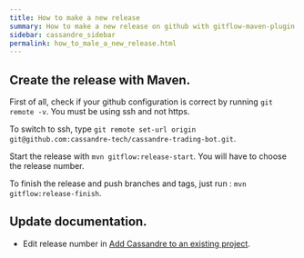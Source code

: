 ```yaml
---
title: How to make a new release
summary: How to make a new release on github with gitflow-maven-plugin
sidebar: cassandre_sidebar
permalink: how_to_male_a_new_release.html
---
```


## Create the release with Maven.

First of all, check if your github configuration is correct by running `git remote -v`. You must be using ssh and not https.

To switch to ssh, type `git remote set-url origin git@github.com:cassandre-tech/cassandre-trading-bot.git`.

Start the release with `mvn gitflow:release-start`. You will have to choose the release number.

To finish the release and push branches and tags, just run : `mvn gitflow:release-finish`.

## Update documentation.

  * Edit release number in [Add Cassandre to an existing project](create_and_run_add_cassandre_to_an_existing_project.html).